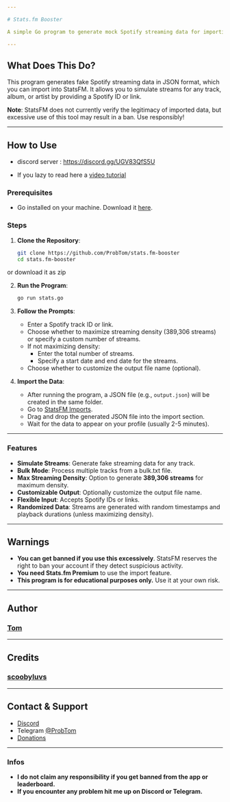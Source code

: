 ```yaml
---

# Stats.fm Booster

A simple Go program to generate mock Spotify streaming data for importing into StatsFM. Simulate streams for your favorite tracks.

---
```


## What Does This Do?

This program generates fake Spotify streaming data in JSON format, which you can import into StatsFM. It allows you to simulate streams for any track, album, or artist by providing a Spotify ID or link.

**Note**: StatsFM does not currently verify the legitimacy of imported data, but excessive use of this tool may result in a ban. Use responsibly!

---

## How to Use
- discord server : https://discord.gg/UGV83QfS5U

- If you lazy to read here a [video tutorial](https://www.youtube.com/watch?v=P2EMltNhxE0&t=18s)

### Prerequisites
- Go installed on your machine. Download it [here](https://golang.org/dl/).

### Steps

1. **Clone the Repository**:
   ```bash
   git clone https://github.com/ProbTom/stats.fm-booster
   cd stats.fm-booster
   ```
or download it as zip 

2. **Run the Program**:
   ```bash
   go run stats.go
   ```

3. **Follow the Prompts**:
   - Enter a Spotify track ID or link.
   - Choose whether to maximize streaming density (389,306 streams) or specify a custom number of streams.
   - If not maximizing density:
     - Enter the total number of streams.
     - Specify a start date and end date for the streams.
   - Choose whether to customize the output file name (optional).

4. **Import the Data**:
   - After running the program, a JSON file (e.g., `output.json`) will be created in the same folder.
   - Go to [StatsFM Imports](https://stats.fm/settings/imports).
   - Drag and drop the generated JSON file into the import section.
   - Wait for the data to appear on your profile (usually 2-5 minutes).

---

### Features

- **Simulate Streams**: Generate fake streaming data for any track.
- **Bulk Mode**: Process multiple tracks from a bulk.txt file.
- **Max Streaming Density**: Option to generate **389,306 streams** for maximum density.
- **Customizable Output**: Optionally customize the output file name.
- **Flexible Input**: Accepts Spotify IDs or links.
- **Randomized Data**: Streams are generated with random timestamps and playback durations (unless maximizing density).

---

## Warnings

- **You can get banned if you use this excessively**. StatsFM reserves the right to ban your account if they detect suspicious activity.
- **You need Stats.fm Premium** to use the import feature.
- **This program is for educational purposes only.** Use it at your own risk.

---

## Author

### [Tom](https://github.com/ProbTom)

---

## Credits

### [scoobyluvs](https://github.com/scoobyluvs/StatsFM-Cheat/)

---

## Contact & Support

- [Discord](https://discord.com/users/229396464848076800)
- Telegram [@ProbTom](https://t.me/ProbTom)
- [Donations](https://paypal.me/tomloison)

---


### Infos
- **I do not claim any responsibility if you get banned from the app or leaderboard.**
- **If you encounter any problem hit me up on Discord or Telegram.**
